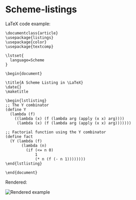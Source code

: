 # Scheme-listings

LaTeX code example:

    \documentclass{article}
    \usepackage{listings}
    \usepackage{color}
    \usepackage{textcomp}
    
    \lstset{
      language=Scheme
    }
    
    \begin{document}
    
    \title{A Scheme Listing in \LaTeX}
    \date{}
    \maketitle
    
    \begin{lstlisting}
    ;; The Y combinator
    (define Y
      (lambda (f)
        ((lambda (x) (f (lambda arg (apply (x x) arg))))
         (lambda (x) (f (lambda arg (apply (x x) arg)))))))
    
    ;; Factorial function using the Y combinator
    (define fact
      (Y (lambda (f)
           (lambda (n)
             (if (<= n 0)
                 1
                 (* n (f (- n 1))))))))     
    \end{lstlisting}
    
    \end{document}

Rendered:

![Rendered example](http://github.com/stuhlmueller/scheme-listings/raw/master/example.png)